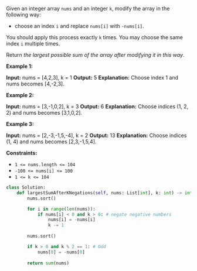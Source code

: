 Given an integer array `nums` and an integer `k`, modify the array in the following way:

- choose an index `i` and replace `nums[i]` with `-nums[i]`.

You should apply this process exactly `k` times. You may choose the same index `i` multiple times.

Return _the largest possible sum of the array after modifying it in this way_.

**Example 1:**

**Input:** nums = [4,2,3], k = 1
**Output:** 5
**Explanation:** Choose index 1 and nums becomes [4,-2,3].

**Example 2:**

**Input:** nums = [3,-1,0,2], k = 3
**Output:** 6
**Explanation:** Choose indices (1, 2, 2) and nums becomes [3,1,0,2].

**Example 3:**

**Input:** nums = [2,-3,-1,5,-4], k = 2
**Output:** 13
**Explanation:** Choose indices (1, 4) and nums becomes [2,3,-1,5,4].

**Constraints:**

- `1 <= nums.length <= 104`
- `-100 <= nums[i] <= 100`
- `1 <= k <= 104`

```python
class Solution:
    def largestSumAfterKNegations(self, nums: List[int], k: int) -> int:
        nums.sort()

        for i in range(len(nums)):
            if nums[i] < 0 and k > 0: # negate negative numbers
                nums[i] = -nums[i]
                k -= 1
        
        nums.sort()

        if k > 0 and k % 2 == 1: # Odd
            nums[0] = -nums[0]
        
        return sum(nums)
```